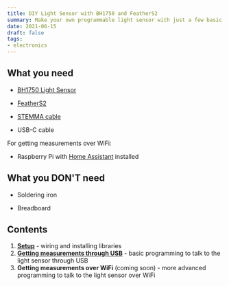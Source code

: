 ```yaml
---
title: DIY Light Sensor with BH1750 and FeatherS2
summary: Make your own programmable light sensor with just a few basic parts!
date: 2021-06-15
draft: false
tags:
- electronics
---
```


## What you need

- [BH1750 Light Sensor](https://www.adafruit.com/product/4681)

- [FeatherS2](https://www.adafruit.com/product/4769)

- [STEMMA cable](https://www.adafruit.com/product/4399)

- USB-C cable

For getting measurements over WiFi:

- Raspberry Pi with [Home Assistant](https://www.home-assistant.io/installation/raspberrypi) installed

## What you DON'T need

- Soldering iron

- Breadboard

## Contents

1. **[Setup](setup)** - wiring and installing libraries
2. **[Getting measurements through USB](usb)** - basic programming to talk to the light sensor through USB
3. **Getting measurements over WiFi** (coming soon) - more advanced programming to talk to the light sensor over WiFi
